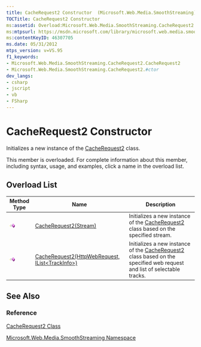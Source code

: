 ```yaml
---
title: CacheRequest2 Constructor  (Microsoft.Web.Media.SmoothStreaming)
TOCTitle: CacheRequest2 Constructor
ms:assetid: Overload:Microsoft.Web.Media.SmoothStreaming.CacheRequest2.#ctor
ms:mtpsurl: https://msdn.microsoft.com/library/microsoft.web.media.smoothstreaming.cacherequest2.cacherequest2(v=VS.95)
ms:contentKeyID: 46307705
ms.date: 05/31/2012
mtps_version: v=VS.95
f1_keywords:
- Microsoft.Web.Media.SmoothStreaming.CacheRequest2.CacheRequest2
- Microsoft.Web.Media.SmoothStreaming.CacheRequest2.#ctor
dev_langs:
- csharp
- jscript
- vb
- FSharp
---
```


# CacheRequest2 Constructor

Initializes a new instance of the [CacheRequest2](cacherequest2-class-microsoft-web-media-smoothstreaming.md) class.

This member is overloaded. For complete information about this member, including syntax, usage, and examples, click a name in the overload list.

## Overload List

|Method Type|Name|Description|
|--- |--- |--- |
|![Public method](images/Ff728153.pubmethod(en-us,VS.90).gif "Public method")|[CacheRequest2(Stream)](cacherequest2-constructor-stream-microsoft-web-media-smoothstreaming.md)|Initializes a new instance of the [CacheRequest2](cacherequest2-class-microsoft-web-media-smoothstreaming.md) class based on the specified stream.|
|![Public method](images/Ff728153.pubmethod(en-us,VS.90).gif "Public method")|[CacheRequest2(HttpWebRequest, IList\<TrackInfo>)](cacherequest2-constructor-httpwebrequest-ilist-trackinfo-microsoft-web-media-smoothstreaming.md)|Initializes a new instance of the [CacheRequest2](cacherequest2-class-microsoft-web-media-smoothstreaming.md) class based on the specified web request and list of selectable tracks.|

## See Also

### Reference

[CacheRequest2 Class](cacherequest2-class-microsoft-web-media-smoothstreaming.md)

[Microsoft.Web.Media.SmoothStreaming Namespace](microsoft-web-media-smoothstreaming-namespace_1.md)
